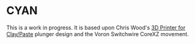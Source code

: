 # CYAN

This is a work in progress. It is based upon Chris Wood's [3D Printer for Clay/Paste](https://builds.openbuilds.com/builds/3d-printer-for-printing-clay-paste.10302/) plunger design and the Voron Switchwire CoreXZ movement.
